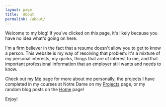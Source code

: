 ```yaml
---
layout: page
title:  About
permalink: /about/
---
```


Welcome to my blog! If you've clicked on this page, it's likely because you have no idea what's going on here.

I'm a firm believer in the fact that a resume doesn't allow you to get to know a person. This website is my way of resolving that problem: it's a mixture of my personal interests, my quirks, things that are of interest to me, and that important professional information that an employer still wants and needs to know.

Check out my [Me][trongaus-Me] page for more about me personally, the projects I have completed in my courses at Notre Dame on my [Projects][trongaus-Projects] page, or my random blog posts on the [Home][trongaus-Home] page!

Enjoy!

[trongaus-Me]: http://trongaus.github.io/me
[trongaus-Home]: http://trongaus.github.io
[trongaus-Projects]: http://trongaus.github.io/projects




